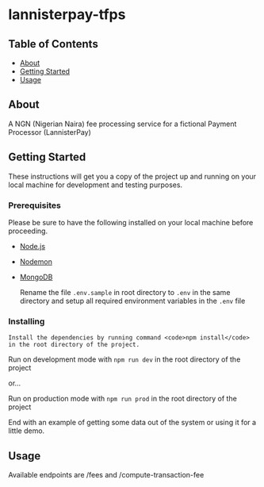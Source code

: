 # lannisterpay-tfps

## Table of Contents

-   [About](#about)
-   [Getting Started](#getting_started)
-   [Usage](#usage)

## About <a name = "about"></a>

A NGN (Nigerian Naira) fee processing service for a fictional Payment Processor (LannisterPay)

## Getting Started <a name = "getting_started"></a>

These instructions will get you a copy of the project up and running on your local machine for development and testing purposes.

### Prerequisites

Please be sure to have the following installed on your local machine before proceeding.

-   [Node.js](https://nodejs.org/en/)
-   [Nodemon](https://nodemon.io/)
-   [MongoDB](https://www.mongodb.com/)

    Rename the file <code>.env.sample</code> in root directory to <code>.env</code> in the same directory and setup
    all required environment variables in the <code>.env</code> file

### Installing

    Install the dependencies by running command <code>npm install</code>  in the root directory of the project.

Run on development mode with <code>npm run dev</code> in the root directory of the project

or...

Run on production mode with <code>npm run prod</code> in the root directory of the project

End with an example of getting some data out of the system or using it for a little demo.

## Usage <a name = "usage"></a>

Available endpoints are /fees and /compute-transaction-fee
